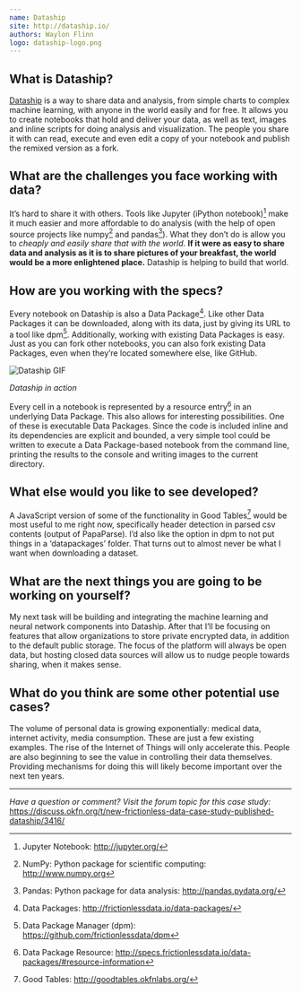 ```yaml
---
name: Dataship
site: http://dataship.io/
authors: Waylon Flinn
logo: dataship-logo.png
---
```


## What is Dataship?

[Dataship](https://dataship.io/) is a way to share data and analysis,
from simple charts to complex machine learning, with anyone in the
world easily and for free. It allows you to create notebooks that hold
and deliver your data, as well as text, images and inline scripts for
doing analysis and visualization. The people you share it with can
read, execute and even edit a copy of your notebook and publish the
remixed version as a fork.

## What are the challenges you face working with data?

It’s hard to share it with others. Tools like Jupyter (iPython
notebook)[^jupyter] make it much easier and more affordable to do
analysis (with the help of open source projects like numpy[^numpy] and
pandas[^pandas]). What they don’t do is allow you to *cheaply and
easily share that with the world*. **If it were as easy to share data
and analysis as it is to share pictures of your breakfast, the world
would be a more enlightened place.** Dataship is helping to build that
world.

## How are you working with the specs?

Every notebook on Dataship is also a Data Package[^datapackage]. Like
other Data Packages it can be downloaded, along with its data, just by
giving its URL to a tool like dpm[^dpm]. Additionally, working with
existing Data Packages is easy. Just as you can fork other notebooks,
you can also fork existing Data Packages, even when they’re located
somewhere else, like GitHub.

![Dataship GIF](/img/case-studies/dataship.gif)

*Dataship in action*

Every cell in a notebook is represented by a resource entry[^resource]
in an underlying Data Package. This also allows for interesting
possibilities. One of these is executable Data Packages. Since the
code is included inline and its dependencies are explicit and bounded,
a very simple tool could be written to execute a Data Package-based
notebook from the command line, printing the results to the console
and writing images to the current directory.

## What else would you like to see developed?

A JavaScript version of some of the functionality in Good
Tables[^goodtables] would be most useful to me right now, specifically
header detection in parsed csv contents (output of PapaParse). I’d
also like the option in dpm to not put things in a ‘datapackages’
folder. That turns out to almost never be what I want when downloading
a dataset.

## What are the next things you are going to be working on yourself?

My next task will be building and integrating the machine learning and
neural network components into Dataship. After that I’ll be focusing
on features that allow organizations to store private encrypted data,
in addition to the default public storage. The focus of the platform
will always be open data, but hosting closed data sources will allow
us to nudge people towards sharing, when it makes sense.

## What do you think are some other potential use cases?

The volume of personal data is growing exponentially: medical data,
internet activity, media consumption. These are just a few existing
examples. The rise of the Internet of Things will only accelerate
this. People are also beginning to see the value in controlling their
data themselves. Providing mechanisms for doing this will likely
become important over the next ten years.

---

*Have a question or comment?  Visit the forum topic for this case study:*
<https://discuss.okfn.org/t/new-frictionless-data-case-study-published-dataship/3416/>

[^jupyter]: Jupyter Notebook: <http://jupyter.org/>
[^resource]: Data Package Resource: <http://specs.frictionlessdata.io/data-packages/#resource-information>
[^numpy]: NumPy: Python package for scientific computing: <http://www.numpy.org>
[^pandas]: Pandas: Python package for data analysis: <http://pandas.pydata.org/>
[^datapackage]: Data Packages: <http://frictionlessdata.io/data-packages/>
[^dpm]: Data Package Manager (dpm): <https://github.com/frictionlessdata/dpm>
[^goodtables]: Good Tables: <http://goodtables.okfnlabs.org/>
